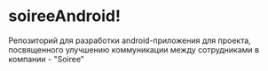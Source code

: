 # soireeAndroid!
Репозиторий для разработки android-приложения для проекта, посвященного улучшению коммуникации между сотрудниками в компании - "Soiree"
